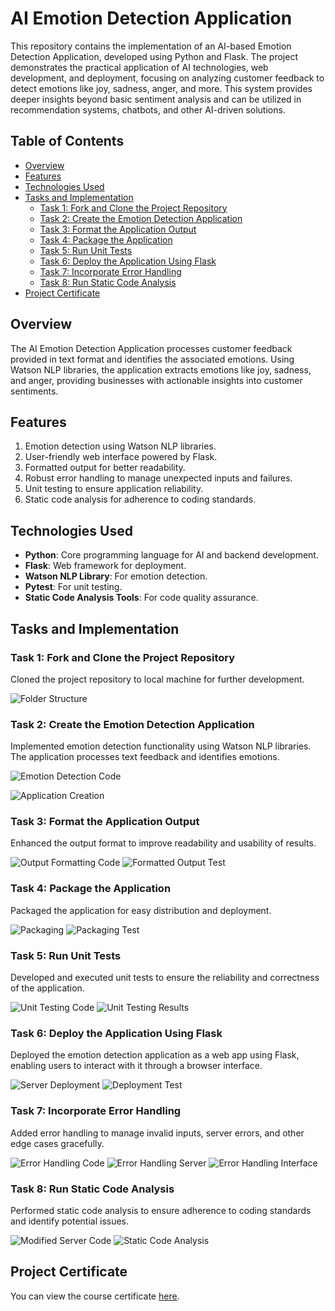 # AI Emotion Detection Application

This repository contains the implementation of an AI-based Emotion Detection Application, developed using Python and Flask. The project demonstrates the practical application of AI technologies, web development, and deployment, focusing on analyzing customer feedback to detect emotions like joy, sadness, anger, and more. This system provides deeper insights beyond basic sentiment analysis and can be utilized in recommendation systems, chatbots, and other AI-driven solutions.

## Table of Contents
- [Overview](#overview)
- [Features](#features)
- [Technologies Used](#technologies-used)
- [Tasks and Implementation](#tasks-and-implementation)
  - [Task 1: Fork and Clone the Project Repository](#task-1-fork-and-clone-the-project-repository)
  - [Task 2: Create the Emotion Detection Application](#task-2-create-the-emotion-detection-application)
  - [Task 3: Format the Application Output](#task-3-format-the-application-output)
  - [Task 4: Package the Application](#task-4-package-the-application)
  - [Task 5: Run Unit Tests](#task-5-run-unit-tests)
  - [Task 6: Deploy the Application Using Flask](#task-6-deploy-the-application-using-flask)
  - [Task 7: Incorporate Error Handling](#task-7-incorporate-error-handling)
  - [Task 8: Run Static Code Analysis](#task-8-run-static-code-analysis)
- [Project Certificate](#project-certificate)
  
## Overview
The AI Emotion Detection Application processes customer feedback provided in text format and identifies the associated emotions. Using Watson NLP libraries, the application extracts emotions like joy, sadness, and anger, providing businesses with actionable insights into customer sentiments.

## Features
1. Emotion detection using Watson NLP libraries.
2. User-friendly web interface powered by Flask.
3. Formatted output for better readability.
4. Robust error handling to manage unexpected inputs and failures.
5. Unit testing to ensure application reliability.
6. Static code analysis for adherence to coding standards.

## Technologies Used
- **Python**: Core programming language for AI and backend development.
- **Flask**: Web framework for deployment.
- **Watson NLP Library**: For emotion detection.
- **Pytest**: For unit testing.
- **Static Code Analysis Tools**: For code quality assurance.

## Tasks and Implementation

### Task 1: Fork and Clone the Project Repository
Cloned the project repository to local machine for further development.

![Folder Structure](images/1_folder_structure.png)

### Task 2: Create the Emotion Detection Application
Implemented emotion detection functionality using Watson NLP libraries. The application processes text feedback and identifies emotions.

![Emotion Detection Code](images/2a_emotion_detection.png)

![Application Creation](images/2b_application_creation.png)

### Task 3: Format the Application Output
Enhanced the output format to improve readability and usability of results.

![Output Formatting Code](images/3a_output_formatting.png)
![Formatted Output Test](images/3b_formatted_output_test.png)

### Task 4: Package the Application
Packaged the application for easy distribution and deployment.

![Packaging](images/4a_packaging.png)
![Packaging Test](images/4b_packaging_test.png)

### Task 5: Run Unit Tests
Developed and executed unit tests to ensure the reliability and correctness of the application.

![Unit Testing Code](images/5a_unit_testing.png)
![Unit Testing Results](images/5b_unit_testing_result.png)

### Task 6: Deploy the Application Using Flask
Deployed the emotion detection application as a web app using Flask, enabling users to interact with it through a browser interface.

![Server Deployment](images/6a_server.png)
![Deployment Test](images/6b_deployment_test.png)

### Task 7: Incorporate Error Handling
Added error handling to manage invalid inputs, server errors, and other edge cases gracefully.

![Error Handling Code](images/7a_error_handling_function.png)
![Error Handling Server](images/7b_error_handling_server.png)
![Error Handling Interface](images/7c_error_handling_interface.png)

### Task 8: Run Static Code Analysis
Performed static code analysis to ensure adherence to coding standards and identify potential issues.

![Modified Server Code](images/8a_server_modified.png)
![Static Code Analysis](images/8b_static_code_analysis.png)

## Project Certificate
You can view the course certificate [here](https://github.com/KunalSachdev2005/Emotion_Detector_AI_Based_Web_Application_Development_and_Deployment/blob/main/Developing_AI_Applications_with_Python_and_Flask_Certificate.pdf).
